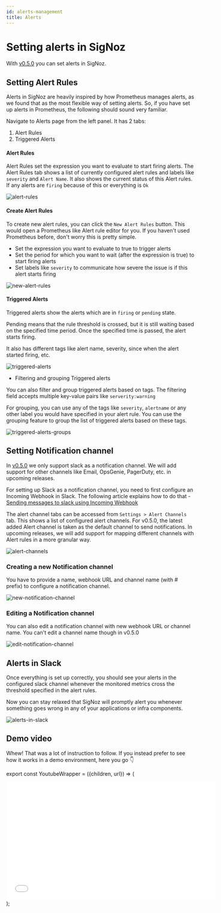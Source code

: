 ```yaml
---
id: alerts-management
title: Alerts 
---
```


# Setting alerts in SigNoz  

With [v0.5.0](https://github.com/SigNoz/signoz/releases/tag/v0.5.0) you can set alerts in SigNoz.


## Setting Alert Rules

Alerts in SigNoz are heavily inspired by how Prometheus manages alerts, as we found that as the most flexible way of setting alerts. So, if you have set up alerts in Prometheus, the following should sound very familiar.

Navigate to Alerts page from the left panel. It has 2 tabs:

1. Alert Rules
2. Triggered Alerts


#### Alert Rules

Alert Rules set the expression you want to evaluate to start firing alerts. The Alert Rules tab shows a list of currently configured alert rules and labels like `severity` and `Alert Name`. It also shows the current status of this Alert rules. If any alerts are `firing` because of this or everything is `Ok`




![alert-rules](../../static/img/docs/alert-rules.webp)


#### Create Alert Rules

To create new alert rules, you can click the `New Alert Rules` button. This would open a Prometheus like Alert rule editor for you. If you haven't used Prometheus before, don't worry this is pretty simple.

- Set the expression you want to evaluate to true to trigger alerts
- Set the period for which you want to wait (after the expression is true) to start firing alerts
- Set labels like `severity` to communicate how severe the issue is if this alert starts firing

![new-alert-rules](../../static/img/docs/new-alert-rules.webp)


#### Triggered Alerts

Triggered alerts show the alerts which are in `firing` or `pending` state. 

Pending means that the rule threshold is crossed, but it is still waiting based on the specified time period. Once the specified time is passed, the alert starts firing.

It also has different tags like alert name, severity, since when the alert started firing, etc.

![triggered-alerts](../../static/img/docs/triggered-alerts.webp)

- Filtering and grouping Triggered alerts

You can also filter and group triggered alerts based on tags. The filtering field accepts multiple key-value pairs like `serverity:warning`

For grouping, you can use any of the tags like `severity`, `alertname` or any other label you would have specified in your alert rule. You can use the grouping feature to group the list of triggered alerts based on these tags.


![triggered-alerts-groups](../../static/img/docs/triggered-alerts-groups.webp)


## Setting Notification channel

In [v0.5.0](https://github.com/SigNoz/signoz/releases/tag/v0.5.0) we only support slack as a notification channel. We will add support for other channels like Email, OpsGenie, PagerDuty, etc. in upcoming releases.

For setting up Slack as a notification channel, you need to first configure an Incoming Webhook in Slack. The following article explains how to do that - [Sending messages to slack using Incoming Webhook](https://api.slack.com/messaging/webhooks)


The alert channel tabs can be accessed from `Settings > Alert Channels` tab. This shows a list of configured alert channels. For v0.5.0, the latest added Alert channel is taken as the default channel to send notifications. In upcoming releases, we will add support for mapping different channels with Alert rules in a more granular way.

![alert-channels](../../static/img/docs/alert-channels.webp)


### Creating a new Notification channel

You have to provide a name, webhook URL and channel name (with # prefix) to configure a notification channel.

![new-notification-channel](../../static/img/docs/new-notification-channel.webp)

### Editing a Notification channel

You can also edit a notification channel with new webhook URL or channel name. You can't edit a channel name though in v0.5.0

![edit-notification-channel](../../static/img/docs/edit-notification-channel.webp)


## Alerts in Slack

Once everything is set up correctly, you should see your alerts in the configured slack channel whenever the monitored metrics cross the threshold specified in the alert rules.

Now you can stay relaxed that SigNoz will promptly alert you whenever something goes wrong in any of your applications or infra components.

![alerts-in-slack](../../static/img/docs/alerts-in-slack.webp)


## Demo video 

Whew! That was a lot of instruction to follow. If you instead prefer to see how it works in a demo environment, here you go 👇


export const YoutubeWrapper = ({children, url}) => (
  <div 
    style={{
    position: 'relative', 
    width: '100%',
    paddingBottom: '56.25%', 
    height: "0",
    }} >
    <iframe width="560" height="315" style={{ position: 'absolute', top:'0', left: '0', width: '100%', height: '100%'}} src={ url } title="YouTube video player" frameborder="0" allow="accelerometer; autoplay; clipboard-write; encrypted-media; gyroscope; picture-in-picture" allowfullscreen></iframe>
</div>
);

<YoutubeWrapper url="https://www.youtube.com/embed/HBLtC3UKpmA"> </YoutubeWrapper><br></br>



